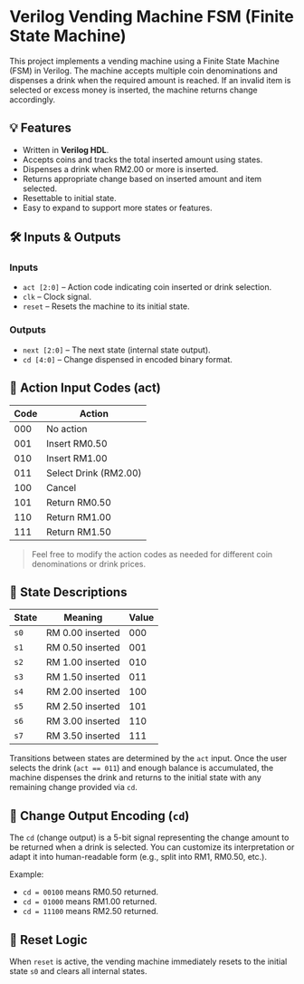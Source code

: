 # Verilog Vending Machine FSM (Finite State Machine)

This project implements a vending machine using a Finite State Machine (FSM) in Verilog. The machine accepts multiple coin denominations and dispenses a drink when the required amount is reached. If an invalid item is selected or excess money is inserted, the machine returns change accordingly.

## 💡 Features

- Written in **Verilog HDL**.
- Accepts coins and tracks the total inserted amount using states.
- Dispenses a drink when RM2.00 or more is inserted.
- Returns appropriate change based on inserted amount and item selected.
- Resettable to initial state.
- Easy to expand to support more states or features.

## 🛠 Inputs & Outputs

### **Inputs**
- `act [2:0]` – Action code indicating coin inserted or drink selection.
- `clk` – Clock signal.
- `reset` – Resets the machine to its initial state.

### **Outputs**
- `next [2:0]` – The next state (internal state output).
- `cd [4:0]` – Change dispensed in encoded binary format.

## 🔢 Action Input Codes (act)
| Code | Action                     |
|------|----------------------------|
| 000  | No action                  |
| 001  | Insert RM0.50             |
| 010  | Insert RM1.00             |
| 011  | Select Drink (RM2.00)     |
| 100  | Cancel                    |
| 101  | Return RM0.50             |
| 110  | Return RM1.00             |
| 111  | Return RM1.50             |

> Feel free to modify the action codes as needed for different coin denominations or drink prices.

## 🔄 State Descriptions

| State | Meaning           | Value   |
|--------|--------------------|--------|
| `s0`   | RM 0.00 inserted   | 000    |
| `s1`   | RM 0.50 inserted   | 001    |
| `s2`   | RM 1.00 inserted   | 010    |
| `s3`   | RM 1.50 inserted   | 011    |
| `s4`   | RM 2.00 inserted   | 100    |
| `s5`   | RM 2.50 inserted   | 101    |
| `s6`   | RM 3.00 inserted   | 110    |
| `s7`   | RM 3.50 inserted   | 111    |

Transitions between states are determined by the `act` input. Once the user selects the drink (`act == 011`) and enough balance is accumulated, the machine dispenses the drink and returns to the initial state with any remaining change provided via `cd`.

## 💸 Change Output Encoding (`cd`)

The `cd` (change output) is a 5-bit signal representing the change amount to be returned when a drink is selected. You can customize its interpretation or adapt it into human-readable form (e.g., split into RM1, RM0.50, etc.).

Example:
- `cd = 00100` means RM0.50 returned.
- `cd = 01000` means RM1.00 returned.
- `cd = 11100` means RM2.50 returned.

## 🔁 Reset Logic

When `reset` is active, the vending machine immediately resets to the initial state `s0` and clears all internal states.


